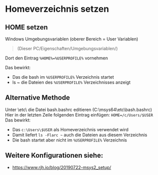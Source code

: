 # Homeverzeichnis setzen

## HOME setzen

Windows Umgebungsvariablen (oberer Bereich = User Variablen)
> (Dieser PC/Eigenschaften/Umgebungsvariablen/)

Dort den Eintrag `%HOME%=%USERPROFILE%` vornehmen

Das bewirkt:

* Das die bash im `%USERPROFILE%` Verzeichnis startet
* ls ~ die Dateien des `%USERPROFILE%` Verzeichnisses anzeigt

## Alternative Methode 
Unter <installdir>\etc\ die Datei bash.bashrc editieren (C:\msys64\etc\bash.bashrc)
Hier in der letzten Zeile folgenden Eintrag einfügen:
`HOME=/c/Users/$USER`
Das bewirkt:

* Das `c:\Users\$USER` als Homeverzeichnis verwendet wird
* Damit liefert `ls -Flarc ~` auch die Dateien aus diesem Verzeichnis
* Die bash startet aber nicht im `%USERPROFILE%` Verzeichnis 

 
  
## Weitere Konfigurationen siehe: 

* https://www.rjh.io/blog/20190722-msys2_setup/
 